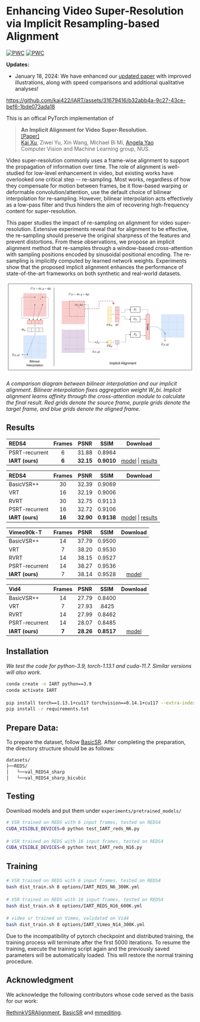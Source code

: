 # Enhancing Video Super-Resolution via Implicit Resampling-based Alignment 

[![PWC](https://img.shields.io/endpoint.svg?url=https://paperswithcode.com/badge/enhancing-video-super-resolution-via-implicit/video-super-resolution-on-reds4-4x-upscaling)](https://paperswithcode.com/sota/video-super-resolution-on-reds4-4x-upscaling?p=enhancing-video-super-resolution-via-implicit)
[![PWC](https://img.shields.io/endpoint.svg?url=https://paperswithcode.com/badge/enhancing-video-super-resolution-via-implicit/video-super-resolution-on-vid4-4x-upscaling)](https://paperswithcode.com/sota/video-super-resolution-on-vid4-4x-upscaling?p=enhancing-video-super-resolution-via-implicit)

**Updates:**

- January 18, 2024: We have enhanced our [updated paper](https://github.com/kai422/IART/blob/main/arxiv.pdf) with improved illustrations, along with speed comparisons and additional qualitative analyses!



https://github.com/kai422/IART/assets/31679416/b32abb4a-9c27-43ce-bef6-1bde073ada18


This is an offical PyTorch implementation of 


>**An Implicit Alignment for Video Super-Resolution.**  
[[Paper]](https://github.com/kai422/IART/blob/main/arxiv.pdf)       
[Kai Xu](https://kai422.github.io/), Ziwei Yu, Xin Wang, Michael Bi Mi, [Angela Yao](https://www.comp.nus.edu.sg/~ayao/)    
Computer Vision and Machine Learning group, NUS.   

Video super-resolution commonly uses a frame-wise alignment to support the propagation of information over time. The role of alignment is well-studied for low-level enhancement in video, but existing works have overlooked one critical step -- re-sampling.
Most works, regardless of how they compensate for motion between frames, be it flow-based warping or deformable convolution/attention, use the default choice of bilinear interpolation for re-sampling. However, bilinear interpolation acts effectively as a low-pass filter and thus hinders the aim of recovering high-frequency content for super-resolution.

This paper studies the impact of re-sampling on alignment for video super-resolution. Extensive experiments reveal that for alignment to be effective, the re-sampling should preserve the original sharpness of the features and prevent distortions. From these observations, we propose an implicit alignment method that re-samples through a window-based cross-attention with sampling positions encoded by sinusoidal positional encoding. The re-sampling is implicitly computed by learned network weights. Experiments show that the proposed implicit alignment enhances the performance of state-of-the-art frameworks on both synthetic and real-world datasets.

<p align="center">
  <img width="800" src="method.png">
</p>

*A comparison diagram between bilinear interpolation and our implicit alignment. Bilinear interpolation fixes aggregation weight W_bi. Implicit alignment learns affinity through the cross-attention module to calculate the final result. Red grids denote the source frame, purple grids denote the target frame, and blue grids denote the aligned frame.*

## Results 
| REDS4 | Frames| PSNR    | SSIM  | Download |
|:-----|:-----:|:------:|:------:|:------:|
| PSRT-recurrent  |   6  | 31.88 | 0.8964 |
| **IART (ours)** |   **6**  | **32.15** | **0.9010** |[model](https://drive.google.com/file/d/1L8TsTzINe2sx5UXISjGQmSEpI7GDDgT2/view?usp=share_link) \| [results](https://drive.google.com/file/d/1Eesfph5QHvjKb3YiwdiiHGhjOzbZuLP3/view?usp=share_link)    | 


| REDS4 | Frames| PSNR    | SSIM  |Download |
|:-----|:-----:|:------:|:------:|:------:|
| BasicVSR++  |   30  | 32.39 | 0.9069 |
| VRT  |   16  | 32.19 | 0.9006 |
| RVRT  |   30  | 32.75 | 0.9113 |
| PSRT-recurrent  |   16  | 32.72 | 0.9106 |
| **IART (ours)**  |   **16**  | **32.90** | **0.9138** | [model](https://drive.google.com/file/d/14Pn3uCJ5IvkLJD7HPPqXbV1Si43FV2k2/view?usp=share_link) \| [results](https://drive.google.com/file/d/1GcIGxFdLjkhy0USh3bk0O4RbMUSbnHPD/view?usp=share_link)    |

| Vimeo90k-T | Frames| PSNR    | SSIM  |Download |
|:-----|:-----:|:------:|:------:|:------:|
| BasicVSR++  |   14  | 37.79 | 0.9500 |
| VRT  |   7  | 38.20 | 0.9530 |
| RVRT  |   14  | 38.15 | 0.9527 |
| PSRT-recurrent  |   14  | 38.27 | 0.9536 |
| **IART (ours)**  |   7  | 38.14 | 0.9528 | [model](https://drive.google.com/file/d/1RG-R1zr_2Hl8CFi1kpw4tgCsyHfL8oeR/view?usp=sharing) |

| Vid4 | Frames| PSNR    | SSIM  |Download |
|:-----|:-----:|:------:|:------:|:------:|
| BasicVSR++  |   14  | 27.79 | 0.8400 |
| VRT  |   7  | 27.93 | .8425 |
| RVRT  |   14  | 27.99 | 0.8462 |
| PSRT-recurrent  |   14  | 28.07 | 0.8485 |
| **IART (ours)**  |   **7**  | **28.26** | **0.8517** | [model](https://drive.google.com/file/d/1RG-R1zr_2Hl8CFi1kpw4tgCsyHfL8oeR/view?usp=sharing) |

## Installation

*We test the code for python-3.9, torch-1.13.1 and cuda-11.7. Similar versions will also work.*

```bash
conda create -n IART python==3.9
conda activate IART

pip install torch==1.13.1+cu117 torchvision==0.14.1+cu117 --extra-index-url https://download.pytorch.org/whl/cu117
pip install -r requirements.txt
```
## Prepare Data:

To prepare the dataset, follow [BasicSR](https://github.com/XPixelGroup/BasicSR/blob/master/docs/DatasetPreparation.md#Video-Super-Resolution). After completing the preparation, the directory structure should be as follows: 

```
datasets/
├──REDS/
│   └──val_REDS4_sharp
│   └──val_REDS4_sharp_bicubic
```

## Testing

Download models and put them under `experiments/pretrained_models/`

```bash
# VSR trained on REDS with 6 input frames, tested on REDS4
CUDA_VISIBLE_DEVICES=0 python test_IART_reds_N6.py

# VSR trained on REDS with 16 input frames, tested on REDS4
CUDA_VISIBLE_DEVICES=0 python test_IART_reds_N16.py

```

## Training

```bash
# VSR trained on REDS with 6 input frames, tested on REDS4
bash dist_train.sh 8 options/IART_REDS_N6_300K.yml

# VSR trained on REDS with 16 input frames, tested on REDS4
bash dist_train.sh 8 options/IART_REDS_N16_600K.yml

# video sr trained on Vimeo, validated on Vid4
bash dist_train.sh 8 options/IART_Vimeo_N14_300K.yml
```

Due to the incompatibility of pytorch checkpoint and distributed training, the training process will terminate after the first 5000 iterations. To resume the training, execute the training script again and the previously saved parameters will be automatically loaded. This will restore the normal training procedure.



## Acknowledgment
We acknowledge the following contributors whose code served as the basis for our work:

[RethinkVSRAlignment](https://github.com/XPixelGroup/RethinkVSRAlignment), [BasicSR](https://github.com/XPixelGroup/BasicSR) and [mmediting](https://github.com/open-mmlab/mmediting).

